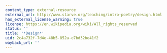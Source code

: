 ```yaml
---
content_type: external-resource
external_url: http://www.starve.org/teaching/intro-poetry/design.html
has_external_license_warning: true
license: https://en.wikipedia.org/wiki/All_rights_reserved
status: ''
title: '*Design*'
uid: 2c4a732f-7d4e-48b5-852a-e7bd32be41f2
wayback_url: ''
---
```

